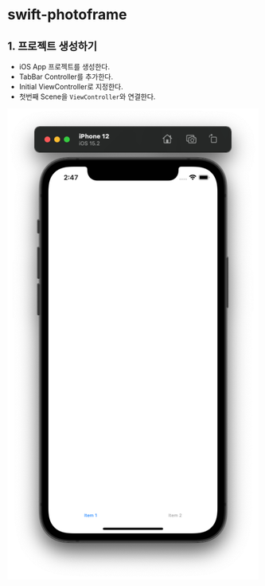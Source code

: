 # swift-photoframe

## 1. 프로젝트 생성하기

- iOS App 프로젝트를 생성한다. 
- TabBar Controller를 추가한다. 
- Initial ViewController로 지정한다.
- 첫번째 Scene을 `ViewController`와 연결한다. 

![Screenshot](/PhotoFrame/PhotoFrame/Assets.xcassets/Screenshot1.imageset/Screenshot2.png)

